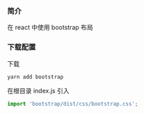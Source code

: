 ### 简介

在 react 中使用 bootstrap 布局

### 下载配置

下载

```
yarn add bootstrap
```

在根目录 index.js 引入

```js
import 'bootstrap/dist/css/bootstrap.css';
```
